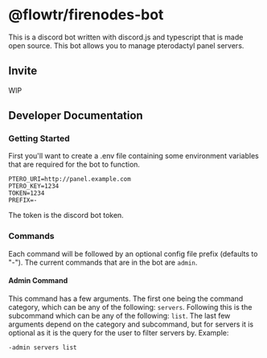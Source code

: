 # @flowtr/firenodes-bot

This is a discord bot written with discord.js and typescript that is made open source. This bot allows you to manage pterodactyl panel servers.

## Invite

WIP

## Developer Documentation

### Getting Started

First you'll want to create a .env file containing some environment variables that are required for the bot to function.

```
PTERO_URI=http://panel.example.com
PTERO_KEY=1234
TOKEN=1234
PREFIX=-
```

The token is the discord bot token.

### Commands

Each command will be followed by an optional config file prefix (defaults to "-"). The current commands that are in the bot are `admin`. 

#### Admin Command

This command has a few arguments. The first one being the command category, which can be any of the following: `servers`. 
Following this is the subcommand which can be any of the following: `list`.
The last few arguments depend on the category and subcommand, but for servers it is optional as it is the query for the user to filter servers by.
Example:
```
-admin servers list
```
